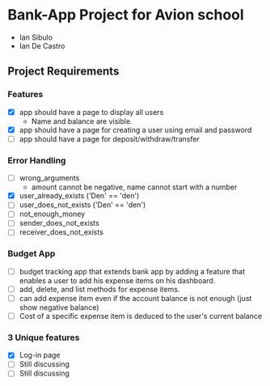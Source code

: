 # Bank-App Project for Avion school
- Ian Sibulo
- Ian De Castro

## Project Requirements

### Features
- [x] app should have a page to display all users
  - Name and balance are visible.
- [x] app should have a page for creating a user using email and password
- [ ] app should have a page for deposit/withdraw/transfer

### Error Handling
- [ ] wrong_arguments
  - amount cannot be negative, name cannot start with a number
- [x] user_already_exists ('Den' == 'den')
- [ ] user_does_not_exists ('Den' == 'den')
- [ ] not_enough_money
- [ ] sender_does_not_exists
- [ ] receiver_does_not_exists

### Budget App
- [ ] budget tracking app that extends bank app by adding a feature that enables a user to add his expense items on his dashboard.
- [ ] add, delete, and list methods for expense items.
- [ ] can add expense item even if the account balance is not enough (just show negative balance)
- [ ] Cost of a specific expense item is deduced to the user's current balance

### 3 Unique features
- [x] Log-in page
- [ ] Still discussing
- [ ] Still discussing